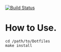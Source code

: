 [![Build Status](https://travis-ci.org/tzskp1/dotfiles.svg?branch=master)](https://travis-ci.org/tzskp1/dotfiles)

# How to Use.
    cd /path/to/Dotfiles
    make install
